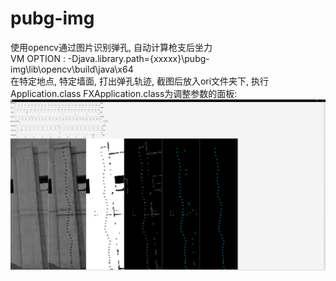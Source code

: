 # pubg-img

使用opencv通过图片识别弹孔, 自动计算枪支后坐力  
VM OPTION : -Djava.library.path={xxxxx}\pubg-img\lib\opencv\build\java\x64  
在特定地点, 特定墙面, 打出弹孔轨迹, 截图后放入ori文件夹下, 执行Application.class
FXApplication.class为调整参数的面板:  
![img](https://github.com/BQsummer/pubg-img/blob/master/pannel.PNG)
